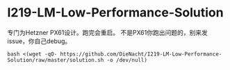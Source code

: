 # I219-LM-Low-Performance-Solution
专门为Hetzner PX61设计。跑完会重启。
不是PX61你跑出问题的，别来发issue，你自己debug。
```
bash <(wget -qO- https://github.com/DieNacht/I219-LM-Low-Performance-Solution/raw/master/solution.sh -o /dev/null)
```
